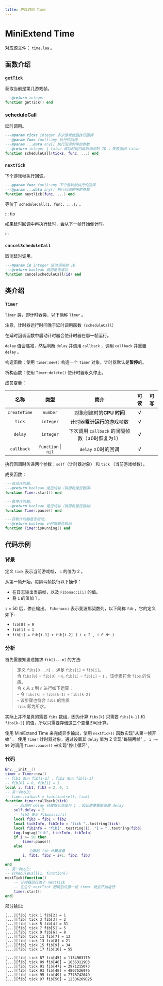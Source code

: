 ```yaml
---
title: 游戏时间 Time
---
```




# MiniExtend Time

对应源文件： `time.lua` 。

## 函数介绍

### `getTick`

获取当前是第几游戏帧。

```lua
---@return integer
function getTick() end
```

### scheduleCall

延时调用。

```lua
---@param ticks integer 多少游戏帧后执行回调
---@param func fun():any 执行的回调
---@param ...data any[] 执行回调的带的参数
---@return integer | false 成功时返回延时调用的 ID ，失败返回 false
function scheduleCall(ticks, func, ...) end
```

### `nextTick`

下个游戏帧执行回调。

```lua
---@param func fun():any 下个游戏帧执行的回调
---@param ...data any[] 执行回调的带的参数
function nextTick(func, ...) end
```

等价于 `scheduleCall(1, func, ...);` 。

::: tip

如果延时回调中再执行延时，会从下一帧开始倒计时。

:::

### `cancelScheduleCall`

取消延时调用。

```lua
---@param id integer 延时调用的 ID
---@return boolean 调用是否成功
function cancelScheduleCall(id) end
```

## 类介绍

### `Timer`

`Timer` 类，即计时器类，以下简称 `Timer` 。

注意，计时器运行时间晚于延时调用函数（`scheduleCall`）

在延时回调函数中启动计时器会使计时器在那一帧运行。

`delay` 值会递减，然后判断 `delay` 并调用 `callback` ，调用 `callback` 并重置 `delay` 。

构造函数：使用 `Timer:new()` 构造一个 `Timer` 对象，计时器默认是**暂停**的。

析构函数：使用 `Timer:delete()` 使计时器永久停止。

成员变量：

| 名称 | 类型 | 简介 | 可读 | 可写 |
| :---: | :---: | :---: | :---: | :---: |
| `createTime` | `number` | 对象创建时的**CPU 时间**| √ | |
| `tick` | `integer` | 计时器**累计运行**的游戏帧数 | √ | |
| `delay` | `integer` | 下次调用 `callback` 的间隔帧数（≤0时恢复为1） | √ | |
| `callback` | `function` \| `nil` | `delay` ≤0时的回调 | √ |  |

执行回调时传递两个参数：`self`（计时器对象） 和 `tick` （当前游戏帧数）。

成员函数：

```lua
---启动计时器。
---@return boolean 是否成功（调用前是否暂停）
function Timer:start() end
```

```lua
---暂停计时器。
---@return boolean 是否成功（调用前是否启动）
function Timer:pause() end
```

```lua
---获取计时器是否启动。
---@return boolean 计时器是否启动
function Timer:isRunning() end
```

## 代码示例

### 背景

定义 `tick` 表示当前游戏帧， `i` 的值为 2 。

从第一帧开始，每隔两帧执行以下操作：

- 在日志输出当前帧，以及 `Fibonacci[i]` 的值。
- 将 `i` 的值加 1 。

`i` = 50 后，停止输出。
`Fibonacci` 表示斐波那契数列，以下简称 `fib` ，它的定义如下:

- `fib[0] = 0`
- `fib[1] = 1`
- `fib[i] = fib[i-1] + fib[i-2] ( i ≥ 2 , i ∈ N* )`

### 分析

首先需要知道递推求 `fib[1...n]` 的方法:

> 定义 `fibs[0...n]` ，满足 `fibs[i]` = `fib[i]`。<br/>令 `fibs[0]` = `fib[0]` = `0`, `fib[1]` = `fib[1]` = `1` ，该步骤符合 `fibs` 的性质。<br/>	令 `k` 从 `2` 到 `n` 进行如下运算：<br/>- 令 `fibs[k]` = `fibs[k-1]` + `fibs[k-2]`<br/>- 该步骤也符合 `fibs` 的性质<br/>`fibs` 即为所求。

实际上并不是真的需要 `fibs` 数组，因为计算 `fibs[k]` 只需要 `fibs[k-1]` 和 `fibs[k-2]` 的值，所以只需要存储这三个变量即可计算。

使用 MiniExtend Time 来完成异步输出，使用 `nextTick()` 函数实现"从第一帧开始" 。
使用 `Timer` 计时器对象，通过设置其 `delay` 值为 2 实现"每隔两帧" 。
`i >= 50` 时调用 `Timer:pause()` 来实现"停止循环"。

### 代码

```lua
Env.__init__()
timer = Timer:new()
-- fib1 表示 fib[i-2] , fib2 表示 fib[i-1]
-- fib[0] = 0, fib[1] = 1
local i, fib1, fib2 = 2, 0, 1
-- 另一种方法:
-- timer.calback = function(self, tick)
function timer:callback(tick)
	-- 回调时 delay 已被默认地设为 1 ，因此需要重新设置 delay
	self.delay = 2
	-- fib3 表示 Fibonacci[i]
	local fib3 = fib1 + fib2
	local tickInfo, fibInfo = "tick "..tostring(tick)
	local fibInfo = "fib["..tostring(i).."] = "..tostring(fib3)
	Log.logtag("fib", tickInfo, fibInfo)
	if i >= 50 then
		timer:pause()
	else
		-- 为新的 fib 计算准备
		i, fib1, fib2 = i+1, fib2, fib3
	end
end
-- 另一种方法:
-- scheduleCall(1, function()
nextTick(function()
	-- 计时器运行晚于 nextTick
	-- 在这个 nextTick 回调后的那一帧 timer 就会开始运行
	timer:start()
end)
```

部分输出:

```
[...][fib] tick 1 fib[2] = 1
[...][fib] tick 3 fib[3] = 2
[...][fib] tick 5 fib[4] = 31
[...][fib] tick 7 fib[5] = 5
[...][fib] tick 9 fib[6] = 8
[...][fib] tick 11 fib[7] = 13
[...][fib] tick 13 fib[8] = 21
[...][fib] tick 15 fib[9] = 34
[...][fib] tick 17 fib[10] = 55
```

```
[...][fib] tick 87 fib[45] = 1134903170
[...][fib] tick 89 fib[46] = 1836311903
[...][fib] tick 91 fib[47] = 2971215073
[...][fib] tick 93 fib[48] = 4807526976
[...][fib] tick 95 fib[49] = 7778742049
[...][fib] tick 97 fib[50] = 12586269025
```